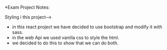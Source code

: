  
*Exam Project Notes:

 Styling i this project-->
 - in this react project we have decided to use bootstrap and modify it with sass.
 - in the web Api we used vanilla css to style the html.
 - we decided to do this to show that we can do both. 